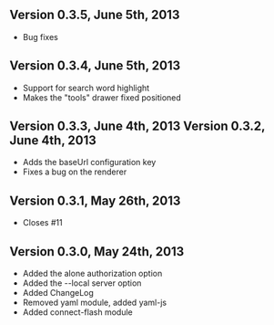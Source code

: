 
Version 0.3.5, June 5th, 2013
-----------------------------

- Bug fixes

Version 0.3.4, June 5th, 2013
-----------------------------

- Support for search word highlight
- Makes the "tools" drawer fixed positioned

Version 0.3.3, June 4th, 2013
Version 0.3.2, June 4th, 2013
-----------------------------

- Adds the baseUrl configuration key
- Fixes a bug on the renderer

Version 0.3.1, May 26th, 2013
-----------------------------

- Closes #11

Version 0.3.0, May 24th, 2013
-----------------------------

- Added the alone authorization option
- Added the --local server option
- Added ChangeLog
- Removed yaml module, added yaml-js
- Added connect-flash module
